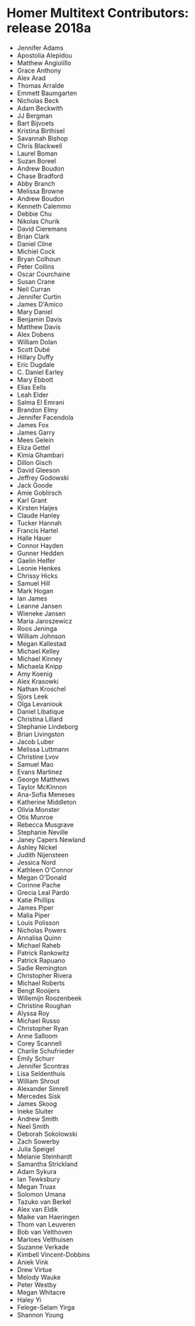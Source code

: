 # Homer Multitext Contributors:  release 2018a

- Jennifer Adams
- Apostolia Alepidou
- Matthew Angiolillo
- Grace Anthony
- Alex Arad
- Thomas Arralde
- Emmett Baumgarten
- Nicholas Beck
- Adam Beckwith
- JJ Bergman
- Bart Bijvoets
- Kristina Birthisel
- Savannah Bishop
- Chris Blackwell
- Laurel Boman
- Suzan Boreel
- Andrew Boudon
- Chase Bradford
- Abby Branch
- Melissa Browne
- Andrew Boudon
- Kenneth Calemmo
- Debbie Chu
- Nikolas Churik
- David Cieremans
- Brian Clark
- Daniel Cline
- Michiel Cock
- Bryan Colhoun
- Peter Collins
- Oscar Courchaine
- Susan Crane
- Neil Curran
- Jennifer Curtin
- James D'Amico
- Mary Daniel
- Benjamin Davis
- Matthew Davis
- Alex Dobens
- William Dolan
- Scott Dubé
- Hillary Duffy
- Eric Dugdale
- C. Daniel Earley
- Mary Ebbott
- Elias Eells
- Leah Elder
- Salma El Emrani
- Brandon Elmy
- Jennifer Facendola
- James Fox
- James Garry
- Mees Gelein
- Eliza Gettel
- Kimia Ghambari
- Dillon Gisch
- David Gleeson
- Jeffrey Godowski
- Jack Goode
- Amie Goblirsch
- Karl Grant
- Kirsten Haijes
- Claude Hanley
- Tucker Hannah
- Francis Hartel
- Halle Hauer
- Connor Hayden
- Gunner Hedden
- Gaelin Helfer
- Leonie Henkes
- Chrissy Hicks
- Samuel Hill
- Mark Hogan
- Ian James
- Leanne Jansen
- Wieneke Jansen
- Maria Jaroszewicz
- Roos Jeninga
- William Johnson
- Megan Kallestad
- Michael Kelley
- Michael Kinney
- Michaela Knipp
- Amy Koenig
- Alex Krasowki
- Nathan Kroschel
- Sjors Leek
- Olga Levaniouk
- Daniel Libatique
- Christina Lillard
- Stephanie Lindeborg
- Brian Livingston
- Jacob Luber
- Melissa Luttmann
- Christine Lvov
- Samuel Mao
- Evans Martinez
- George Matthews
- Taylor McKinnon
- Ana-Sofia Meneses
- Katherine Middleton
- Olivia Monster
- Otis Munroe
- Rebecca Musgrave
- Stephanie Neville
- Janey Capers Newland
- Ashley Nickel
- Judith Nijensteen
- Jessica Nord
- Kathleen O'Connor
- Megan O'Donald
- Corinne Pache
- Grecia Leal Pardo
- Katie Phillips
- James Piper
- Malia Piper
- Louis Polisson
- Nicholas Powers
- Annalisa Quinn
- Michael Raheb
- Patrick Rankowitz
- Patrick Rapuano
- Sadie Remington
- Christopher Rivera
- Michael Roberts
- Bengt Rooijers
- Willemijn Roozenbeek
- Christine Roughan
- Alyssa Roy
- Michael Russo
- Christopher Ryan
- Anne Salloom
- Corey Scannell
- Charlie Schufrieder
- Emily Schurr
- Jennifer Scontras
- Lisa Seldenthuis
- William Shrout
- Alexander Simrell
- Mercedes Sisk
- James Skoog
- Ineke Sluiter
- Andrew Smith
- Neel Smith
- Deborah Sokolowski
- Zach Sowerby
- Julia Speigel
- Melanie Steinhardt
- Samantha Strickland
- Adam Sykura
- Ian Tewksbury
- Megan Truax
- Solomon Umana
- Tazuko van Berkel
- Alex van Eldik
- Maike van Haeringen
- Thom van Leuveren
- Bob van Velthoven
- Marloes Velthuisen
- Suzanne Verkade
- Kimbell Vincent-Dobbins
- Aniek Vink
- Drew Virtue
- Melody Wauke
- Peter Westby
- Megan Whitacre
- Haley Yi
- Felege-Selam Yirga
- Shannon Young
